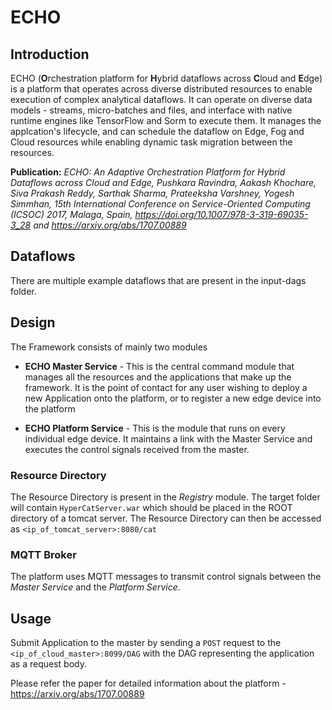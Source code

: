 # ECHO

## Introduction

ECHO (**O**rchestration platform for **H**ybrid dataflows across **C**loud and **E**dge) is a platform that operates across diverse distributed resources to enable execution of complex analytical dataflows. It can operate on diverse data models - streams, micro-batches and files, and interface with native runtime engines like TensorFlow and Sorm to execute them. It manages the applcation's lifecycle, and can schedule the dataflow on Edge, Fog and Cloud resources while enabling dynamic task migration between the resources. 

**Publication:** *ECHO: An Adaptive Orchestration Platform for Hybrid Dataflows across Cloud and Edge, Pushkara Ravindra, Aakash Khochare, Siva Prakash Reddy, Sarthak Sharma, Prateeksha Varshney, Yogesh Simmhan, 15th International Conference on Service-Oriented Computing (ICSOC) 2017, Malaga, Spain, https://doi.org/10.1007/978-3-319-69035-3_28 and https://arxiv.org/abs/1707.00889*

## Dataflows

<!--- Add example dataflows here? wait, there are examples in the thingy itself. -->
There are multiple example dataflows that are present in the input-dags folder.

## Design

The Framework consists of mainly two modules

* **ECHO Master Service** - This is the central command module that manages all the resources and the applications that make up the framework. It is the point of contact for any user wishing to deploy a new Application onto the platform, or to register a new edge device into the platform

* **ECHO Platform Service** - This is the module that runs on every individual edge device. It maintains a link with the Master Service and executes the control signals received from the master.

### Resource Directory

The Resource Directory is present in the *Registry* module. The target folder will contain `HyperCatServer.war` which should be placed in the ROOT directory of a tomcat server. The Resource Directory can then be accessed as `<ip_of_tomcat_server>:8080/cat`
	
### MQTT Broker

The platform uses MQTT messages to transmit control signals between the *Master Service* and the *Platform Service*.


## Usage

Submit Application to the master by sending a `POST` request to the `<ip_of_cloud_master>:8099/DAG` with the DAG representing the application as a request body.

Please refer the paper for detailed information about the platform - https://arxiv.org/abs/1707.00889
